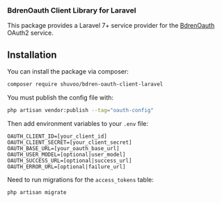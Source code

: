 ### BdrenOauth Client Library for Laravel

This package provides a Laravel 7+ service provider for the [BdrenOauth](https://accounts.bdren.net.bd) OAuth2 service.

## Installation

You can install the package via composer:

```bash
composer require shuvoo/bdren-oauth-client-laravel
```

You must publish the config file with:

```bash
php artisan vendor:publish --tag="oauth-config"
```

Then add environment variables to your `.env` file:

```dotenv
OAUTH_CLIENT_ID=[your_client_id]
OAUTH_CLIENT_SECRET=[your_client_secret]
OAUTH_BASE_URL=[your_oauth_base_url]
OAUTH_USER_MODEL=[optional|user_model]
OAUTH_SUCCESS_URL=[optional|success_url]
OAUTH_ERROR_URL=[optional|failure_url]
```

Need to run migrations for the `access_tokens` table:

```bash
php artisan migrate
```

